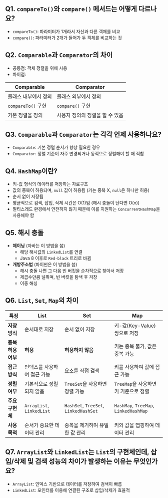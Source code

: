 ## Q1. `compareTo()`와 `compare()` 메서드는 어떻게 다르나요?
- `compareTo()`: 파라미터가 1개라서 자신과 다른 객체를 비교
- `compare()`: 파라미터가 2개가 들어가 두 객체를 비교하는 것

## Q2. `Comparable`과 `Comparator`의 차이
- 공통점: 객체 정렬을 위해 사용
- 차이점:

| Comparable | Comparator |
|------------|------------|
| 클래스 내부에서 정의 | 클래스 외부에서 정의 |
| `compareTo()` 구현 | `compare()` 구현 |
| 기본 정렬을 정의 | 사용자 정의의 정렬을 할 수 있음 |

## Q3. `Comparable`과 `Comparator`는 각각 언제 사용하나요?
- `Comparable`: 기본 정렬 순서가 항상 필요한 경우
- `Comparator`: 정렬 기준이 자주 변경되거나 동적으로 정렬해야 할 때 적합

## Q4. `HashMap`이란?
- 키-값 형식의 데이터를 저장하는 자료구조
- 값의 중복이 허용되며, `null` 값이 허용됨 (키는 중복 X, `null`은 하나만 허용)
- 순서 없이 저장됨
- 평균적으로 검색, 삽입, 삭제 시간은 O(1)임 (해시 충돌이 난다면 O(n))
- 멀티스레드 환경에서 안전하지 않기 때문에 이를 지원하는 `ConcurrentHashMap`을 사용해야 함

## Q5. 해시 충돌
- **체이닝** (자바는 이 방법을 씀)
    - 해당 해시값의 `LinkedList`를 연결
    - Java 8 이후로 `Red-black` 트리로 바뀜
- **개방주소법** (파이썬은 이 방법을 씀)
    - 해시 충돌 나면 그 다음 빈 버킷을 순차적으로 찾아서 저장
    - 제곱수만큼 널뛰며, 빈 버킷을 탐색 후 저장
    - 이중 해싱

## Q6. `List`, `Set`, `Map`의 차이

| **특징**          | **List**                                | **Set**                                    | **Map**                                 |
|--------------------|-----------------------------------------|--------------------------------------------|-----------------------------------------|
| **저장 방식**       | 순서대로 저장                          | 순서 없이 저장                              | 키-값(Key-Value) 쌍으로 저장             |
| **중복 허용 여부**   | **허용**                               | **허용하지 않음**                           | 키는 중복 불가, 값은 중복 가능            |
| **접근 방식**       | 인덱스를 사용하여 접근 가능             | 요소를 직접 검색                            | 키를 사용하여 값에 접근 가능             |
| **정렬 여부**       | 기본적으로 정렬되지 않음               | `TreeSet`을 사용하면 정렬 가능              | `TreeMap`을 사용하면 키 기준으로 정렬     |
| **주요 구현체**     | `ArrayList`, `LinkedList`              | `HashSet`, `TreeSet`, `LinkedHashSet`      | `HashMap`, `TreeMap`, `LinkedHashMap`   |
| **사용 목적**       | 순서가 중요한 데이터 관리              | 중복을 제거하며 유일한 값 관리               | 키와 값을 맵핑하여 데이터 관리            |

## Q7. `ArrayList`와 `LinkedList`는 `List`의 구현체인데, 삽입/삭제 및 검색 성능의 차이가 발생하는 이유는 무엇인가요?
- `ArrayList`: 인덱스 기반으로 데이터를 저장하여 검색이 빠름
- `LinkedList`: 포인터를 이용해 연결된 구조로 삽입/삭제가 효율적

